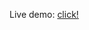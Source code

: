 Live demo: <a href='https://siemekpiotr.github.io/angular_json_placeholder_photos_2019/'>click!</a><br><br>